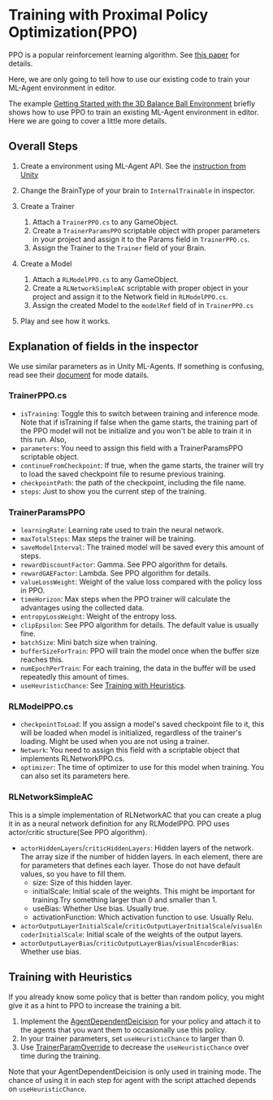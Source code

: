 # Training with Proximal Policy Optimization(PPO)

PPO is a popular reinforcement learning algorithm. See [this paper](https://arxiv.org/abs/1707.06347) for details.

Here, we are only going to tell how to use our existing code to train your ML-Agent environment in editor.

The example [Getting Started with the 3D Balance Ball Environment](Getting-Started-with-Balance-Ball.md) briefly shows how to use PPO to train an existing ML-Agent environment in editor. Here we are going to cover a little more details. 

## Overall Steps
1. Create a environment using ML-Agent API. See the [instruction from Unity](https://github.com/Unity-Technologies/ml-agents/blob/master/docs/Learning-Environment-Create-New.md)
3. Change the BrainType of your brain to `InternalTrainable` in inspector.
2. Create a Trainer
	1. Attach a `TrainerPPO.cs` to any GameObject.
    2. Create a `TrainerParamsPPO` scriptable object with proper parameters in your project and assign it to the Params field in `TrainerPPO.cs`.
    3. Assign the Trainer to the `Trainer` field of your Brain.
3. Create a Model
	1. Attach a `RLModelPPO.cs` to any GameObject.
    2. Create a `RLNetworkSimpleAC` scriptable with proper object in your project and assign it to the Network field in `RLModelPPO.cs`.
    3. Assign the created Model to the `modelRef` field of in `TrainerPPO.cs`
    
4. Play and see how it works.

## Explanation of fields in the inspector
We use similar parameters as in Unity ML-Agents. If something is confusing, read see their [document](https://github.com/Unity-Technologies/ml-agents/blob/master/docs/Training-PPO.md) for mode datails.

### TrainerPPO.cs
* `isTraining`: Toggle this to switch between training and inference mode. Note that if isTraining if false when the game starts, the training part of the PPO model will not be initialize and you won't be able to train it in this run. Also,
* `parameters`: You need to assign this field with a TrainerParamsPPO scriptable object. 
* `continueFromCheckpoint`: If true, when the game starts, the trainer will try to load the saved checkpoint file to resume previous training.
* `checkpointPath`: the path of the checkpoint, including the file name. 
* `steps`: Just to show you the current step of the training.

### TrainerParamsPPO
* `learningRate`: Learning rate used to train the neural network.
* `maxTotalSteps`: Max steps the trainer will be training.
* `saveModelInterval`: The trained model will be saved every this amount of steps.
* `rewardDiscountFactor`: Gamma. See PPO algorithm for details.
* `rewardGAEFactor`: Lambda. See PPO algorithm for details.
* `valueLossWeight`: Weight of the value loss compared with the policy loss in PPO.
* `timeHorizon`: Max steps when the PPO trainer will calculate the advantages using the collected data.
* `entropyLossWeight`: Weight of the entropy loss.
* `clipEpsilon`: See PPO algorithm for details. The default value is usually fine.
* `batchSize`: Mini batch size when training.
* `bufferSizeForTrain`: PPO will train the model once when the buffer size reaches this.
* `numEpochPerTrain`: For each training, the data in the buffer will be used repeatedly this amount of times.
* `useHeuristicChance`: See [Training with Heuristics](#training-with-heuristics).

### RLModelPPO.cs
* `checkpointToLoad`: If you assign a model's saved checkpoint file to it, this will be loaded when model is initialized, regardless of the trainer's loading. Might be used when you are not using a trainer.
* `Network`: You need to assign this field with a scriptable object that implements RLNetworkPPO.cs. 
* `optimizer`: The time of optimizer to use for this model when training. You can also set its parameters here.

### RLNetworkSimpleAC
This is a simple implementation of RLNetworkAC that you can create a plug it in as a neural network definition for any RLModelPPO. PPO uses actor/critic structure(See PPO algorithm).
- `actorHiddenLayers`/`criticHiddenLayers`: Hidden layers of the network. The array size if the number of hidden layers. In each element, there are for parameters that defines each layer. Those do not have default values, so you have to fill them.
	- size: Size of this hidden layer. 
    - initialScale: Initial scale of the weights. This might be important for training.Try something larger than 0 and smaller than 1.
    - useBias: Whether Use bias. Usually true.
    - activationFunction: Which activation function to use. Usually Relu.
- `actorOutputLayerInitialScale`/`criticOutputLayerInitialScale`/`visualEncoderInitialScale`: Initial scale of the weights of the output layers.
- `actorOutputLayerBias`/`criticOutputLayerBias`/`visualEncoderBias`: Whether use bias.

## Training with Heuristics
If you already know some policy that is better than random policy, you might give it as a hint to PPO to increase the training a bit. 

1. Implement the [AgentDependentDeicision](AgentDependentDeicision.md) for your policy and attach it to the agents that you want them to occasionally use this policy.
2. In your trainer parameters, set `useHeuristicChance` to larger than 0.
3. Use [TrainerParamOverride](TrainerParamOverride.md) to decrease the `useHeuristicChance` over time during the training.

Note that your AgentDependentDeicision is only used in training mode. The chance of using it in each step for agent with the script attached depends on `useHeuristicChance`.




